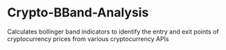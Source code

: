 # Crypto-BBand-Analysis
Calculates bollinger band indicators to identify the entry and exit points of cryptocurrency prices from various cryptocurrency APIs
